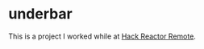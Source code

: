 # underbar

This is a project I worked while at [Hack Reactor Remote](http://www.hackreactor.com/remote/).
